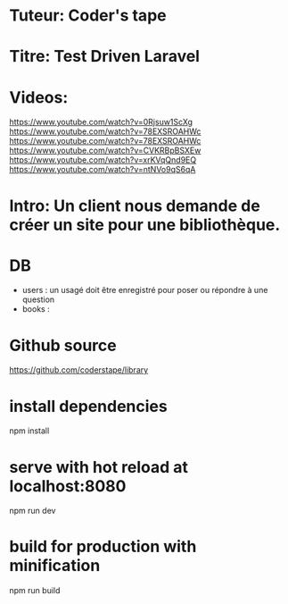 # Tuteur: Coder's tape
# Titre: Test Driven Laravel
# Videos: 
https://www.youtube.com/watch?v=0Rjsuw1ScXg
https://www.youtube.com/watch?v=78EXSROAHWc
https://www.youtube.com/watch?v=78EXSROAHWc
https://www.youtube.com/watch?v=CVKRBpBSXEw
https://www.youtube.com/watch?v=xrKVqQnd9EQ
https://www.youtube.com/watch?v=ntNVo9qS6qA

# Intro: Un client nous demande de créer un site pour une bibliothèque.

# DB
  - users     : un usagé doit être enregistré pour poser ou répondre à une question
  - books     : 

# Github source
https://github.com/coderstape/library

# install dependencies
npm install

# serve with hot reload at localhost:8080
npm run dev

# build for production with minification
npm run build

